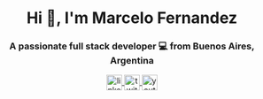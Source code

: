 <h1 align="center">Hi 👋, I'm Marcelo Fernandez</h1>
<h3 align="center">A passionate full stack developer 💻 from Buenos Aires, Argentina</h3>

<p align="center">
      <a href="https://www.linkedin.com/in/jmarce99/" target="_blank">
    <img align="center" src="https://cdn.jsdelivr.net/npm/simple-icons@3.0.1/icons/linkedin.svg" alt="linkedin" height="28px" width="28px" />
  </a>
  <a href="https://twitter.com/jmarce99" target="_blank">
    <img align="center" src="https://cdn.jsdelivr.net/npm/simple-icons@3.0.1/icons/twitter.svg" alt="twitter" height="28px" width="28px" />
  </a>
  <a href="https://www.youtube.com/channel/UCFs46VgslEUeGd1BGZTFwXg" target="_blank">
    <img align="center" src="https://cdn.jsdelivr.net/npm/simple-icons@3.0.1/icons/youtube.svg" alt="youtube" height="28px" width="28px" />
  </a>
</p>
<!--
**jmarce99/jmarce99** is a ✨ _special_ ✨ repository because its `README.md` (this file) appears on your GitHub profile.

Here are some ideas to get you started:

- 🔭 I’m currently working on ...
- 🌱 I’m currently learning ...
- 👯 I’m looking to collaborate on ...
- 🤔 I’m looking for help with ...
- 💬 Ask me about ...
- 📫 How to reach me: ...
- 😄 Pronouns: ...
- ⚡ Fun fact: ...
-->
